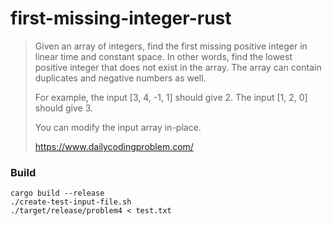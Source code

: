 # first-missing-integer-rust

> Given an array of integers, find the first missing positive integer in linear time and constant space.
> In other words, find the lowest positive integer that does not exist in the array.
> The array can contain duplicates and negative numbers as well.
>
> For example, the input [3, 4, -1, 1] should give 2.
> The input [1, 2, 0] should give 3.
>
> You can modify the input array in-place.
>
> https://www.dailycodingproblem.com/

### Build

```
cargo build --release
./create-test-input-file.sh
./target/release/problem4 < test.txt
```